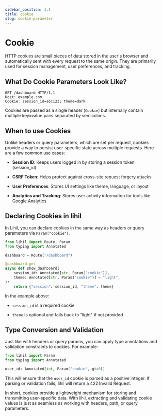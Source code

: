 ```yaml
---
sidebar_position: 3.1
title: cookie
slug: cookie-parameter
---
```


# Cookie

HTTP cookies are small pieces of data stored in the user's browser and automatically sent with every request to the same origin. They are primarily used for session management, user preferences, and tracking.

## What Do Cookie Parameters Look Like?

```http
GET /dashboard HTTP/1.1
Host: example.com
Cookie: session_id=abc123; theme=dark
```

Cookies are passed as a single header (`Cookie`) but internally contain multiple key=value pairs separated by semicolons.

## When to use Cookies

Unlike headers or query parameters, which are set per request, cookies provide a way to persist user-specific state across multiple requests.
Here are a few common use cases:

- **Session ID**: Keeps users logged in by storing a session token (session_id)

- **CSRF Token**: Helps protect against cross-site request forgery attacks

- **User Preferences**: Stores UI settings like theme, language, or layout

- **Analytics and Tracking**: Stores user activity information for tools like Google Analytics

## Declaring Cookies in lihil

In Lihil, you can declare cookies in the same way as headers or query parameters via `Param("cookie")`.

```python
from lihil import Route, Param
from typing import Annotated

dashboard = Route("/dashboard")

@dashboard.get
async def show_dashboard(
    session_id: Annotated[str, Param("cookie")],
    theme: Annotated[str, Param("cookie")] = "light",
):
    return {"session": session_id, "theme": theme}
```

In the example above:

- `session_id` is a required cookie

- `theme` is optional and falls back to "light" if not provided

## Type Conversion and Validation

Just like with headers or query params, you can apply type annotations and validation constraints to cookies. For example:

```python
from lihil import Param
from typing import Annotated

user_id: Annotated[int, Param("cookie", gt=0)]
```

This will ensure that the `user_id` cookie is parsed as a positive integer. If parsing or validation fails, lihil will return a 422 Invalid Request.

In short, cookies provide a lightweight mechanism for storing and transmitting user-specific data. With lihil, extracting and validating cookie values is just as seamless as working with headers, path, or query parameters.
